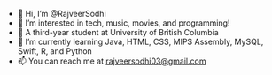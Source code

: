 - 👋 Hi, I’m @RajveerSodhi
- 👀 I’m interested in tech, music, movies, and programming!
- 🏫 A third-year student at University of British Columbia
- 🌱 I’m currently learning Java, HTML, CSS, MIPS Assembly, MySQL, Swift, R, and Python
- 📫 You can reach me at rajveersodhi03@gmail.com

<!---
RajveerSodhi/RajveerSodhi is a ✨ special ✨ repository because its `README.md` (this file) appears on your GitHub profile.
You can click the Preview link to take a look at your changes.
--->
